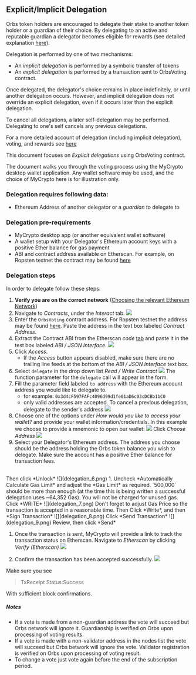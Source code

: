 ## Explicit/Implicit Delegation

Orbs token holders are encouraged to delegate their stake to another token holder 
or a guardian of their choice. By delegating to an active and reputable guardian
a delegator becomes eligible for rewards (see detailed explanation [here][voting_explained]).  

Delegation is performed by one of two mechanisms: 
* An *implicit delegation* is performed by a symbolic transfer of tokens
* An *explicit delegation* is performed by a transaction sent to OrbsVoting contract. 

Once delegated, the delegator's choice remains in place indefinitely, or until
another delegation occurs. However, and implicit delegation does not override an explicit delegation, even if
it occurs later than the explicit delegation.

To cancel all delegations, a later self-delegation may be performed. Delegating to one's self cancels any 
previous delegations. 

For a more detailed account of delegation (including implicit delegation), voting, and rewards see [here][voting_explained]

This document focuses on *Explicit delegations* using OrbsVoting contract.

The document walks you through the voting process using the MyCrypto desktop wallet application.
Any wallet software may be used, and the choice of MyCrypto here is for illustration only.

[voting_explained]: http://broken

### Delegation requires following data:
- Ethereum Address of another delegator or a *guardian* to delegate to

### Delegation pre-requirements
 - MyCrypto desktop app (or another equivalent wallet software)
 - A wallet setup with your Delegator's Ethereum account keys with a positive Ether balance for gas payment
 - ABI and contract address available on Etherscan. For example, on Ropsten testnet the contract may be found [here][1] 

### Delegation steps

In order to delegate follow these steps:

1. **Verify you are on the correct network** ([Choosing the relevant Ethereum Network](./choosing_the_network.md))
2. Navigate to *Contracts*, under the *Interact* tab.
![](./voting_1.png)
1. Enter the `OrbsVoting` contract address. For Ropsten testnet the address may be found [here][1]. Paste the address in the text box labeled *Contract Address*.
1. Extract the Contract ABI from the Etherscan *code* [tab][1] and paste it in the test box labeled *ABI / JSON Interface*. 
![](./voting_2.png)
1. Click *Access*.
   * If the *Access* button appears disabled, make sure there are no trailing line feeds at the bottom of the *ABI / JSON Interface* text box.
1. Select `delegate` in the drop down list *Read / Write Contract*
![](delegation_3.png)
The function parameter for the `delegate` call will appear in the form.
1. Fill the parameter field labeled `to address`
with the Ethereum account address you would like to delegate to.
    - for example: `0x3d4cF597FAFc4096d99d1fe01aD6c03cDCBb1bC0`
    - only valid addresses are accepted. To cancel a previous delegation, delegate to the sender's address
![](delegation_4.png)
1. Choose one of the options under *How would you like to access your wallet?*
and provide your wallet information/credentials.
In this example we choose to provide a mnemonic to open our wallet:
![](./unlock_mnemonic.png)
Click *Choose Address*
![](./voting_5.png)
1. Select your Delegator's Ethereum address. 
The address you choose should be the address holding the Orbs token balance you wish to delegate.
Make sure the account has a positive Ether balance for transaction fees. 
<br>
Then click *Unlock* 
![](delegation_6.png)
1. Uncheck *Automatically Calculate Gas Limit* and adjust the *Gas Limit* as required. 
`500,000` should be more than enough (at the time this is being written a successful delegation uses 
~64,352 Gas). You will not be charged for unused gas.
<br>
Click *WRITE*
![](delegation_7.png)
Don't forget to adjust Gas Price so the transaction is accepted in a reasonable time. Then Click *Write*, and then *Sign Transaction* 
![](delegation_8.png)
Click *Send Transaction*
![](delegation_9.png)
Review, then click *Send*

1. Once the transaction is sent, MyCrypto will provide a link to track the transaction status on Etherscan.
Navigate to *Etherscan* by clicking *Verify (Etherscan)*
![](delegation_10.png)

1. Confirm the transaction has been accepted successfully.
![](delegation_11.png)
 
Make sure you see 
> TxReceipt Status:Success

With sufficient block confirmations.

[1]: https://ropsten.etherscan.io/address/0x9f313f9b21d9EAcBACF7ad0527EDC39ec3753Fba#code

##### Notes
* If a vote is made from a non-guardian address the vote will succeed but Orbs network will ignore it. Guardianship is verified on Orbs upon processing of voting results.
* If a vote is made with a non-validator address in the nodes list the vote will succeed but Orbs betwork will ignore the vote. Validator registration is verified on Orbs upon processing of voting result. 
* To change a vote just vote again before the end of the subscription period.
